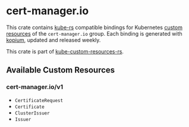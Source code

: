 <!--
SPDX-FileCopyrightText: The kube-custom-resources-rs Authors
SPDX-License-Identifier: 0BSD
 -->

# cert-manager.io

This crate contains [kube-rs](https://kube.rs/) compatible bindings for Kubernetes [custom resources](https://kubernetes.io/docs/tasks/extend-kubernetes/custom-resources/custom-resource-definitions/) of the `cert-manager.io` group. Each binding is generated with [kopium](https://github.com/kube-rs/kopium), updated and released weekly.

This crate is part of [kube-custom-resources-rs](https://github.com/metio/kube-custom-resources-rs).

## Available Custom Resources

### cert-manager.io/v1
- `CertificateRequest`
- `Certificate`
- `ClusterIssuer`
- `Issuer`
